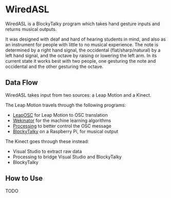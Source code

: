 # WiredASL
WiredASL is a BlockyTalky program which takes hand gesture inputs and returns musical outputs.

It was designed with deaf and hard of hearing students in mind, and also as an instrument for people with little to no musical experience. The note is determined by a right hand signal, the occidental (flat/sharp/natural) by a left hand signal, and the octave by raising or lowering the left arm. In its current state it works best with two people, one gesturing the note and occidental and the other gesturing the octave.

## Data Flow
WiredASL takes input from two sources: a Leap Motion and a Kinect.

The Leap Motion travels through the following programs:
* [LeapOSC](https://github.com/genekogan/LeapMotionOSC/releases/tag/0.1) for Leap Motion to OSC translation
* [Wekinator](http://wekinator.org) for the machine learning algorithms
* [Processing](https://processing.org) to better control the OSC message
* [BlockyTalky](http://atlas.colorado.edu/lpc/blockyTalky/) on a Raspberry Pi, for musical output

The Kinect goes through these instead:
* Visual Studio to extract raw data
* Processing to bridge Visual Studio and BlockyTalky
* BlockyTalky

## How to Use
TODO
